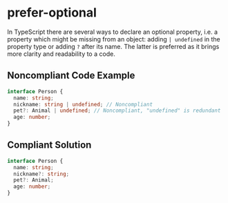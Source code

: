 # prefer-optional

In TypeScript there are several ways to declare an optional property, i.e. a property which might be missing from an object: adding `| undefined` in the property type or adding `?` after its name. The latter is preferred as it brings more clarity and readability to a
code.

## Noncompliant Code Example

```typescript
interface Person {
  name: string;
  nickname: string | undefined; // Noncompliant
  pet?: Animal | undefined; // Noncompliant, "undefined" is redundant
  age: number;
}
```

## Compliant Solution

```typescript
interface Person {
  name: string;
  nickname?: string;
  pet?: Animal;
  age: number;
}
```
